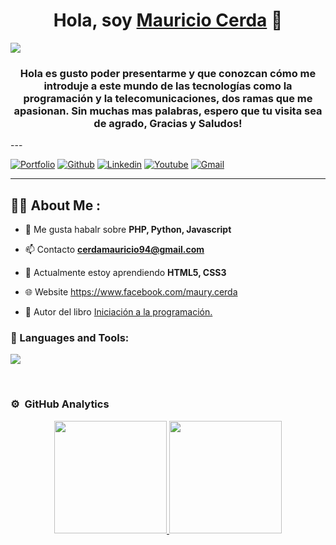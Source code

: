 <div align="center">
<h1 align="center">Hola, soy <a href="https://aristi.dev">Mauricio Cerda</a> 👋</h1>
</div>
<img src="https://i.imgur.com/weNbhGZ.png">
<h3 align="center">
Hola es gusto poder presentarme y que conozcan cómo me introduje a este mundo de las tecnologías como la programación y la telecomunicaciones, dos ramas que me apasionan. Sin muchas mas palabras, espero que tu visita sea de agrado, Gracias y Saludos! 
</h3>
---

[![Portfolio](https://img.shields.io/badge/-Portfolio-red?style=flat&logo=appveyor&logoColor=white)](https://mauri-cerda.github.io/mc.github.io/)
[![Github](https://img.shields.io/badge/-Github-000?style=flat&logo=Github&logoColor=white)](https://github.com/Mauri-Cerda)
[![Linkedin](https://img.shields.io/badge/-LinkedIn-blue?style=flat&logo=Linkedin&logoColor=white)](https:)
[![Youtube](https://img.shields.io/badge/-Youtube-red?style=flat&logo=Youtube&logoColor=white)](https://www.youtube.com/channel/UCs5BQZojpNwRLC6JzyH1yxQ)
[![Gmail](https://img.shields.io/badge/-Gmail-yellow?style=flat&logo=appveyor&logoColor=white)](h.cerda.coder@gmail.com)

---
## 👨‍💻 About Me :

- 💬 Me gusta habalr sobre **PHP, Python, Javascript**

- 📫 Contacto **cerdamauricio94@gmail.com**

- 🌱 Actualmente estoy aprendiendo **HTML5, CSS3**

- 🌐 Website https://www.facebook.com/maury.cerda

- 📗 Autor del libro [Iniciación a la programación.](https:)

<div align="left">
	<h3>🔨 Languages and Tools:</h3>
   	<p align="left">
  	<a href="https://skillicons.dev">
   	<img src="https://skillicons.dev/icons?i=c,cs,cpp,java,php,py,css,html,js,nodejs,mysql,sqlite,git,github,docker,eclipse,vscode,bash,linux,ai"/>		 
       	</a>
	</p>
</div>

<br>

### ⚙️ &nbsp;GitHub Analytics

<p align="center">
<a href="https://github.com/ArisGuimera">
  <img height="180em" src="https://github-readme-stats-eight-theta.vercel.app/api?username=ArisGuimera&show_icons=true&theme=algolia&include_all_commits=true&count_private=true"/>
  <img height="180em" src="https://github-readme-stats-eight-theta.vercel.app/api/top-langs/?username=ArisGuimera&layout=compact&langs_count=8&theme=algolia"/>
</a>
</p>
